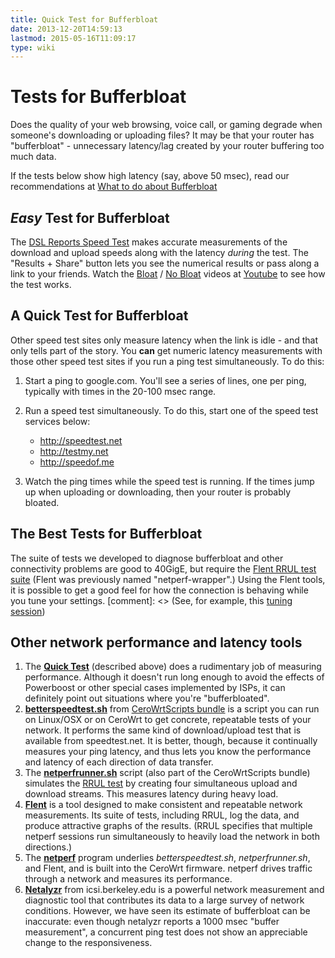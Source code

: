 ```yaml
---
title: Quick Test for Bufferbloat
date: 2013-12-20T14:59:13
lastmod: 2015-05-16T11:09:17
type: wiki
---
```

# Tests for Bufferbloat

Does the quality of your web browsing, voice call, or gaming degrade
when someone's downloading or uploading files? It may be that your
router has "bufferbloat" - unnecessary latency/lag created by your
router buffering too much data.

If the tests below show high latency (say, above 50 msec), 
read our recommendations at
[What to do about Bufferbloat](What_to_do_about_Bufferbloat.md)

## _Easy_ Test for Bufferbloat

The [DSL Reports Speed Test](http://DSLReports.com/speedtest)
    makes accurate measurements of the download and upload speeds 
    along with the latency *during* the test. 
    The "Results + Share" button lets you see the numerical results 
    or pass along a link to your friends. Watch the
    [Bloat](https://youtu.be/EMkhKrXbjxQ) / [No
    Bloat](https://youtu.be/Fq9nQf1yEm4) videos at
    [Youtube](https://youtu.be/EMkhKrXbjxQ) to see how the test works.

## A Quick Test for Bufferbloat

Other speed test sites only measure latency when the link is idle - and
that only tells part of the story. You **can** get numeric latency measurements with
those other speed test sites if you run a ping test simultaneously. To do this:

1.  Start a ping to google.com. You'll see a series of lines, one per
    ping, typically with times in the 20-100 msec range.
2.  Run a speed test simultaneously. To do this, start one of the speed
    test services below:
    -   http://speedtest.net
    -   http://testmy.net
    -   http://speedof.me

3.  Watch the ping times while the speed test is running. If the times jump
    up when uploading or downloading, then your router is probably bloated.

## The Best Tests for Bufferbloat

The suite of tests we developed to diagnose bufferbloat and other
connectivity problems are good to 40GigE, but require the
[Flent RRUL test suite](https://flent.org) 
(Flent was previously named "netperf-wrapper".) 
Using the Flent tools, it is possible to get a good feel for how the connection is
behaving while you tune your settings. 
[comment]: <> (See, for example, this [tuning session](http://snapon.lab.bufferbloat.net/~cero2/jimreisert/results.html))

## Other network performance and latency tools

1.  The **[Quick Test](#a-quick-test-for-bufferbloat)** (described above) does a rudimentary job of
    measuring performance. Although it doesn't run long enough to avoid
    the effects of Powerboost or other special cases implemented by
    ISPs, it can definitely point out situations where
    you're "bufferbloated".
2.  **[betterspeedtest.sh](https://github.com/richb-hanover/CeroWrtScripts/blob/master/betterspeedtest.sh)** from [CeroWrtScripts bundle](CeroWrtScripts.md)
    is a script you can run on Linux/OSX or on CeroWrt to get
    concrete, repeatable tests of your network. It performs the same
    kind of download/upload test that is available from speedtest.net.
    It is better, though, because it continually measures your ping
    latency, and thus lets you know the performance and latency of each
    direction of data transfer. 
3.  The **[netperfrunner.sh](https://github.com/richb-hanover/CeroWrtScripts/blob/master/netperfrunner.sh)** script (also part of the CeroWrtScripts bundle) 
    simulates the [RRUL test](https://www.bufferbloat.net/projects/codel/wiki/RRUL_test_suite)
    by creating four simultaneous upload and download streams. This
    measures latency during heavy load.
4.  [**Flent**](https://flent.org) is a tool designed to make
    consistent and repeatable network measurements. Its suite of tests, 
    including RRUL, log the data, and produce attractive
    graphs of the results. (RRUL specifies that multiple netperf
    sessions run simultaneously to heavily load the network in
    both directions.)
5.  The [**netperf**](http://netperf.org/netperf/) program underlies
    _betterspeedtest.sh_, _netperfrunner.sh_, and Flent, and is built into
    the CeroWrt firmware. netperf drives traffic through a network and measures its performance.
6.  **[Netalyzr](http://netalyzr.icsi.berkeley.edu/)** from icsi.berkeley.edu is a powerful network
    measurement and diagnostic tool that contributes its data to a large
    survey of network conditions. However, we have seen its estimate of bufferbloat
    can be inaccurate: even though netalyzr reports a 1000 msec
    "buffer measurement", a concurrent ping test does not show an
    appreciable change to the responsiveness.
    

